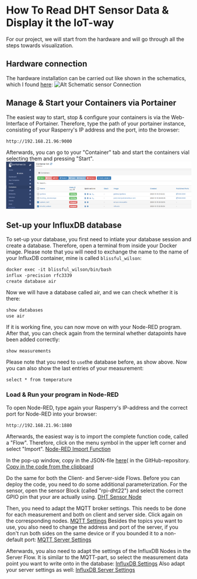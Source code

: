 # How To Read DHT Sensor Data & Display it the IoT-way
For our project, we will start from the hardware and will go through all the steps towards visualization.

## Hardware connection
The hardware installation can be carried out like shown in the schematics, which I found [here](https://buyzero.de/blogs/news/tutorial-dht22-dht11-und-am2302-temperatursensor-feuchtigkeitsensor-am-raspberry-pi-anschliessen-und-ansteuern):
![Alt Schematic sensor Connection](https://cdn.shopify.com/s/files/1/1560/1473/files/DHT22_wiring_up_to_pi_1024x1024.png?v=1553198063)

## Manage & Start your Containers via Portainer
The easiest way to start, stop & configure your containers is via the Web-Interface of Portainer. Therefore, type the path of your portainer instance, consisting of your Rasperry's IP address and the port, into the browser:
```
http://192.168.21.96:9000
```

Afterwards, you can go to your "Container" tab and start the containers vial selecting them and pressing "Start".
![Start Containers from Portainer](/Images/Portainer.PNG)

## Set-up your InfluxDB database
To set-up your database, you first need to intiate your database session and create a database. Therefore, open a terminal from inside your Docker image. Please note that you will need to exchange the name to the name of your InfluxDB container, mine is called `blissful_wilson`:
```
docker exec -it blissful_wilson/bin/bash
influx -precision rfc3339
create database air
```
Now we will have a database called air, and we can check whether it is there:
```
show databases
use air
```
If it is working fine, you can now move on with your Node-RED program. After that, you can check again from the terminal whether datapoints have been added correctly:
```
show measurements
```
Please note that you need to `use`the database before, as show above. Now you can also show the last entries of your measurement:
```
select * from temperature
```

### Load & Run your program in Node-RED
To open Node-RED, type again your Rasperry's IP-address and the correct port for Node-RED into your browser:
```
http://192.168.21.96:1880
```
Afterwards, the easiest way is to import the complete function code, called a "Flow". Therefore, click on the menu symbol in the upper left corner and select "Import".
[Node-RED Import Function](/Images/NodeRed.PNG)

In the pop-up window, copy in the JSON-file [here](/Code/)( in the GitHub-repository.
[Copy in the code from the clipboard](/Images/NodeRedImport.PNG)

Do the same for both the Client- and Server-side Flows. Before you can deploy the code, you need to do some additional parameterization. For the sensor, open the sensor Block (called "rpi-dht22") and select the correct GPIO pin that your are actually using. 
[DHT Sensor Node](/Images/dhtsensor.PNG)

Then, you need to adapt the MQTT broker settings. This needs to be done for each measurement and both on client and server side. Click again on the corresponding nodes.
[MQTT Settings](/Images/Mqtt1.PNG) 
Besides the topics you want to use, you also need to change the address and port of the server, if you don't run both sides on the same device or if you bounded it to a non-default port:
[MQTT Server Settings](/Images/MqttServerSettings.PNG)

Afterwards, you also need to adapt the settings of the InfluxDB Nodes in the Server Flow. It is similar to the MQTT-part, so select the measurement data point you want to write onto in the database:
[InfluxDB Settings](/Images/InfluxDbSettings.PNG)
Also adapt your server settings as well:
[InfluxDB Server Settings](/Images/InfluxDbServer.PNG)

